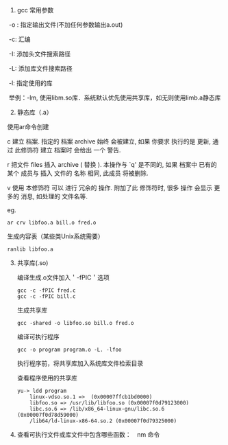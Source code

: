 1.  gcc 常用参数

​ -o : 指定输出文件(不加任何参数输出a.out)

​ -c: 汇编

​ -I: 添加头文件搜索路径

​ -L: 添加库文件搜索路径

​ -l: 指定使用的库

​ 举例：-lm, 使用libm.so库．系统默认优先使用共享库，如无则使用limb.a静态库

2.  静态库（.a）

使用ar命令创建

c 建立 档案. 指定的 档案 archive 始终 会被建立, 如果 你要求 执行的是 更新, 通过 此修饰符 建立 档案时 会给出 一个 警告.

r 把文件 files 插入 archive ( 替换 ). 本操作与 `q' 是不同的, 如果 档案中 已有的 某个 成员与 插入 文件的 名称 相同, 此成员 将被删除.

v 使用 本修饰符 可以 进行 冗余的 操作. 附加了此 修饰符时, 很多 操作 会显示 更多的 消息, 如处理的 文件名等.

eg.

```shell
ar crv libfoo.a bill.o fred.o
```

生成内容表（某些类Unix系统需要）

```shell
ranlib libfoo.a
```

3.  共享库(.so)
    
    编译生成.o文件加入＇-fPIC＇选项
    
    ```shell
    gcc -c -fPIC fred.c
    gcc -c -fPIC bill.c
    ```
    
    生成共享库
    
    ```shell
    gcc -shared -o libfoo.so bill.o fred.o
    ```
    
    编译可执行程序
    
    ```shell
    gcc -o program program.o -L. -lfoo
    ```
    
    执行程序前，将共享库加入系统库文件检索目录
    
    查看程序使用的共享库
    
    ```shell
    yu-> ldd program
        linux-vdso.so.1 =>  (0x00007ffcb1bd0000)
        libfoo.so => /usr/lib/libfoo.so (0x00007f0d79123000)
        libc.so.6 => /lib/x86_64-linux-gnu/libc.so.6 (0x00007f0d78d59000)
        /lib64/ld-linux-x86-64.so.2 (0x00007f0d79325000)
    ```
    
4.  查看可执行文件或库文件中包含哪些函数：　nm 命令